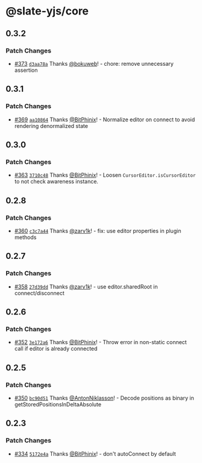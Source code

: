 # @slate-yjs/core

## 0.3.2

### Patch Changes

- [#373](https://github.com/BitPhinix/slate-yjs/pull/373) [`d3aa78a`](https://github.com/BitPhinix/slate-yjs/commit/d3aa78ac96f2e59d1d69f1bf5f7944679f9458d8) Thanks [@bokuweb](https://github.com/bokuweb)! - chore: remove unnecessary assertion

## 0.3.1

### Patch Changes

- [#369](https://github.com/BitPhinix/slate-yjs/pull/369) [`aa10864`](https://github.com/BitPhinix/slate-yjs/commit/aa108641f44ca00559124cca8277a7c1e4354c00) Thanks [@BitPhinix](https://github.com/BitPhinix)! - Normalize editor on connect to avoid rendering denormalized state

## 0.3.0

### Patch Changes

- [#363](https://github.com/BitPhinix/slate-yjs/pull/363) [`3710c48`](https://github.com/BitPhinix/slate-yjs/commit/3710c4887ee89946ace787ba24436d82d95bc856) Thanks [@BitPhinix](https://github.com/BitPhinix)! - Loosen `CursorEditor.isCursorEditor` to not check awareness instance.

## 0.2.8

### Patch Changes

- [#360](https://github.com/BitPhinix/slate-yjs/pull/360) [`c3c7a44`](https://github.com/BitPhinix/slate-yjs/commit/c3c7a4428fd500a94796747537b87512d9ed3ca6) Thanks [@zarv1k](https://github.com/zarv1k)! - fix: use editor properties in plugin methods

## 0.2.7

### Patch Changes

- [#358](https://github.com/BitPhinix/slate-yjs/pull/358) [`27d39dd`](https://github.com/BitPhinix/slate-yjs/commit/27d39ddc3cf79797a878d0540f8b2605fcf38988) Thanks [@zarv1k](https://github.com/zarv1k)! - use editor.sharedRoot in connect/disconnect

## 0.2.6

### Patch Changes

- [#352](https://github.com/BitPhinix/slate-yjs/pull/352) [`3e172a6`](https://github.com/BitPhinix/slate-yjs/commit/3e172a63f6d0a298da26975cb2b6831a02f81f2b) Thanks [@BitPhinix](https://github.com/BitPhinix)! - Throw error in non-static connect call if editor is already connected

## 0.2.5

### Patch Changes

- [#350](https://github.com/BitPhinix/slate-yjs/pull/350) [`bc90d51`](https://github.com/BitPhinix/slate-yjs/commit/bc90d51b191ae2e13aac40ff986d2fe3c626eac3) Thanks [@AntonNiklasson](https://github.com/AntonNiklasson)! - Decode positions as binary in getStoredPositionsInDeltaAbsolute

## 0.2.3

### Patch Changes

- [#334](https://github.com/BitPhinix/slate-yjs/pull/334) [`5172e4a`](https://github.com/BitPhinix/slate-yjs/commit/5172e4a0033db41bc3530f227c5371e9ddb22269) Thanks [@BitPhinix](https://github.com/BitPhinix)! - don't autoConnect by default
